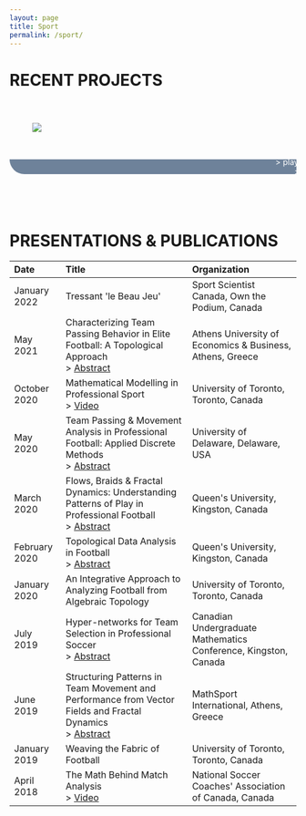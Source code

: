 ```yaml
---
layout: page
title: Sport
permalink: /sport/
---
```

<style>
    #carousel {
        width: 100%;
        display: grid;
        grid-template-columns: 1fr 1fr 1fr;
        grid-template-rows: 1fr;
        gap: 0.5vh 1vw;
        grid-template-areas:
            "pnl-1 pnl-2 pnl-3";
        overflow-x: auto;
        white-space:nowrap;
    }

    .slide {
        display: grid;
        width: 28vh;
        grid-template-columns: 100%;
        grid-template-rows: 80% 20%;
        grid-template-areas:
            "image"
            "txt";
    }
    .image {
        padding: 1vh;
        grid-area: image;
    }
    .text {
        display: flex;
        text-align: center;
        justify-content: center;
        align-items: center;
        color: #ffffff;
        background-color: #6e829a;
        border-radius: 0 0 2vh 2vh;
        grid-area: txt;
    }
    #introfade {
        height: 1.5vh;
    }
</style>

# RECENT PROJECTS

<div id="carousel">
    <div id="pnl-1" class="slide">
        <div id="img-1" class="image"><img src="../assets/sport/braids.jpg"/></div>
        <div id="txt-1" class="text"> > player movement patterns <br/> > algebraic braids </div>
    </div>
    <div id="pnl-2" class="slide">
        <div id="img-2" class="image"><img src="../assets/sport/net.jpg"/></div>
        <div id="txt-2" class="text"> > passing behaviour <br/> > hypernetworks </div>
    </div>
    <div id="pnl-3" class="slide">
        <div id="img-3" class="image"><img src="../assets/sport/waves.jpg"/></div>
        <div id="txt-3" class="text"> > team movement dynamics <br/> > flow fields </div>
    </div>
</div>
<div id="introfade">
</div>

# PRESENTATIONS & PUBLICATIONS

| Date                | Title | Organization         |
|:--------------------|:-----|:---------------|
| January 2022   | Tressant 'le Beau Jeu'   | Sport Scientist Canada, Own the Podium, Canada |
| May 2021   | Characterizing Team Passing Behavior in Elite Football: A Topological Approach<br/> > [Abstract](https://aueb-analytics.wixsite.com/saw2021)   | Athens University of Economics & Business, Athens, Greece |
| October 2020 | Mathematical Modelling in Professional Sport <br/> > [Video](https://www.youtube.com/watch?v=rxOqNcIWl84&t=539s&ab_channel=UTSPAN) | University of Toronto, Toronto, Canada |
| May 2020 | Team Passing & Movement Analysis in Professional Football: Applied Discrete Methods <br/> > [Abstract](https://www.mathsci.udel.edu/events/seminars-and-colloquia/discrete-mathematics/archive)  | University of Delaware, Delaware, USA |
| March 2020 | Flows, Braids & Fractal Dynamics: Understanding Patterns of Play in Professional Football <br/> > [Abstract](https://www.queensu.ca/mathstat/dynamics-geometry-groups-abdullah-zafar-u-t)  | Queen's University, Kingston, Canada |
| February 2020 | Topological Data Analysis in Football <br/> > [Abstract](https://www.queensu.ca/mathstat/topological-data-analysis-abdullah-zafar-university-toronto-0)  | Queen's University, Kingston, Canada |
| January 2020 | An Integrative Approach to Analyzing Football from Algebraic Topology  | University of Toronto, Toronto, Canada |
| July 2019 | Hyper-networks for Team Selection in Professional Soccer <br/> > [Abstract](https://cumc.math.ca/2019/program/CUMC_2019_Conference_Booklet.pdf)  | Canadian Undergraduate Mathematics Conference, Kingston, Canada |
| June 2019 | Structuring Patterns in Team Movement and Performance from Vector Fields and Fractal Dynamics <br/> > [Abstract](https://www.dropbox.com/s/bt38epoz290zqv7/MathSport2019_Book_of_Abstracts%20v4.pdf?dl=0)  | MathSport International, Athens, Greece |
| January 2019 | Weaving the Fabric of Football  | University of Toronto, Toronto, Canada |
| April 2018 | The Math Behind Match Analysis <br/> > [Video](https://www.youtube.com/watch?v=_xGO0_GX6Hs&ab_channel=SpeedTraining-wheresportsmeetscience)  | National Soccer Coaches' Association of Canada, Canada |